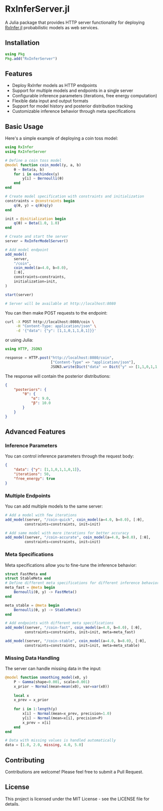 # RxInferServer.jl

A Julia package that provides HTTP server functionality for deploying [RxInfer.jl](https://github.com/biaslab/RxInfer.jl) probabilistic models as web services.

## Installation

```julia
using Pkg
Pkg.add("RxInferServer")
```

## Features

- Deploy RxInfer models as HTTP endpoints
- Support for multiple models and endpoints in a single server
- Configurable inference parameters (iterations, free energy computation)
- Flexible data input and output formats
- Support for model history and posterior distribution tracking
- Customizable inference behavior through meta specifications

## Basic Usage

Here's a simple example of deploying a coin toss model:

```julia
using RxInfer
using RxInferServer

# Define a coin toss model
@model function coin_model(y, a, b)
    θ ~ Beta(a, b)
    for i in eachindex(y)
        y[i] ~ Bernoulli(θ)
    end
end

# Create model specification with constraints and initialization
constraints = @constraints begin
    q(θ, y) = q(θ)q(y)
end

init = @initialization begin
    q(θ) = Beta(1.0, 1.0)
end

# Create and start the server
server = RxInferModelServer()

# Add model endpoint
add_model(
    server,
    "/coin",
    coin_model(a=4.0, b=8.0),
    [:θ],
    constraints=constraints,
    initialization=init,
)

start(server)

# Server will be available at http://localhost:8080
```

You can then make POST requests to the endpoint:

```bash
curl -X POST http://localhost:8080/coin \
     -H "Content-Type: application/json" \
     -d '{"data": {"y": [1,1,0,1,1,0,1]}}'
```

or using Julia:

```julia
using HTTP, JSON3

response = HTTP.post("http://localhost:8080/coin",
                     ["Content-Type" => "application/json"],
                     JSON3.write(Dict("data" => Dict("y" => [1,1,0,1,1,0,1]))))
```

The response will contain the posterior distributions:

```json
{
    "posteriors": {
        "θ": {
            "α": 9.0,
            "β": 10.0
        }
    }
}
```

## Advanced Features

### Inference Parameters

You can control inference parameters through the request body:

```json
{
    "data": {"y": [1,1,0,1,1,0,1]},
    "iterations": 50,
    "free_energy": true
}
```

### Multiple Endpoints

You can add multiple models to the same server:

```julia
# Add a model with few iterations
add_model(server, "/coin-quick", coin_model(a=4.0, b=8.0), [:θ], 
         constraints=constraints, init=init)

# Add same model with more iterations for better accuracy
add_model(server, "/coin-accurate", coin_model(a=4.0, b=8.0), [:θ], 
         constraints=constraints, init=init)
```

### Meta Specifications

Meta specifications allow you to fine-tune the inference behavior:

```julia
struct FastMeta end
struct StableMeta end
# Define different meta specifications for different inference behaviors
meta_fast = @meta begin
    Bernoulli(θ, y) -> FastMeta()
end

meta_stable = @meta begin
    Bernoulli(θ, y) -> StableMeta()
end

# Add endpoints with different meta specifications
add_model(server, "/coin-fast", coin_model(a=4.0, b=8.0), [:θ],
         constraints=constraints, init=init, meta=meta_fast)

add_model(server, "/coin-stable", coin_model(a=4.0, b=8.0), [:θ],
         constraints=constraints, init=init, meta=meta_stable)
```

### Missing Data Handling

The server can handle missing data in the input:

```julia
@model function smoothing_model(x0, y)
    P ~ Gamma(shape=0.001, scale=0.001)
    x_prior ~ Normal(mean=mean(x0), var=var(x0))
    
    local x
    x_prev = x_prior
    
    for i in 1:length(y)
        x[i] ~ Normal(mean=x_prev, precision=1.0)
        y[i] ~ Normal(mean=x[i], precision=P)
        x_prev = x[i]
    end
end

# Data with missing values is handled automatically
data = [1.0, 2.0, missing, 4.0, 5.0]
```

## Contributing

Contributions are welcome! Please feel free to submit a Pull Request.

## License

This project is licensed under the MIT License - see the LICENSE file for details.
